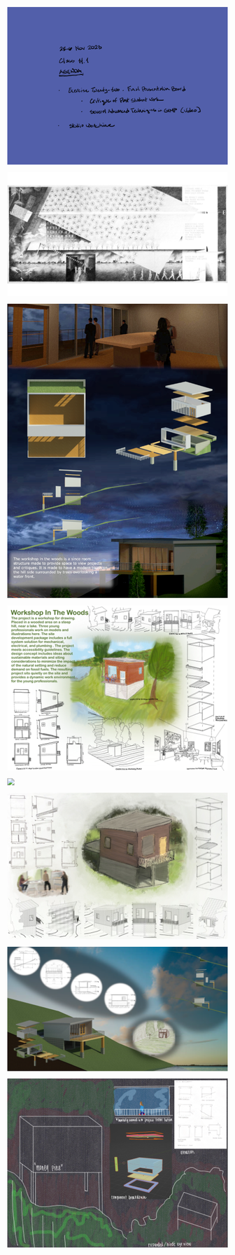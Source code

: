 ![Today's Agenda](images/241125-6_14-1.png)

![Final Presentation Board](images/fig3-3_parisPrize.png)

![](images/Assignment_13_Above_Average.png)

![](images/Assignment_13_Average.png)

![](images/Assignment_13_Below.png)

![](images/Assignment_09_Above_Average.jpg)

![](images/Assignment_09_Average.png)

![](images/Assignment_09_Below_Average.png)

